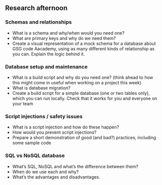 ## Research afternoon

### Schemas and relationships
  - What is a schema and why/when would you need one?
  - What are primary keys and why do we need them?
  - Create a visual representation of a mock schema for a database about GSG code Aacademy, using as many different kinds of relationship as you can. Explain the logic behind it.

### Database setup and maintenance
  - What is a build script and why do you need one? (think ahead to how this might come in useful when working on a project this week)
  - What is database migration?
  - Create a build script for a simple database (one or two tables only), which you can run locally. Check that it works for you and everyone on your team

### Script injections / safety issues
  - What is a script injection and how do these happen?
  - How would you prevent script injections?
  - Prepare a short demonstration of good (and bad?) practices, including some sample code
  
### SQL vs NoSQL database
  - What’s SQL, NoSQL and what’s the difference between them?
  - When do we use each and why?
  - What’s the advantages and disadvantages.

